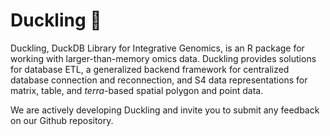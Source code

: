 # Duckling 🐥
Duckling, DuckDB Library for Integrative Genomics, is an R package for working 
with larger-than-memory omics data. Duckling provides solutions for database 
ETL, a generalized backend framework for centralized database connection and 
reconnection, and S4 data representations for matrix, table, and *terra*-based 
spatial polygon and point data.

We are actively developing Duckling and invite you to submit any feedback on
our Github repository. 